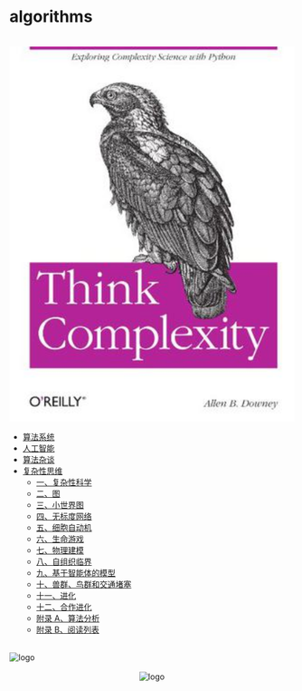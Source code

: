 # algorithms

<br />
<img  src='/algorithms/think_complexity/cover.jpg' width="600" alt="logo">
<br />

-   [算法系统](/algorithms/base_algo/README.md)
-   [人工智能](/algorithms/ai/README.md)
-   [算法杂谈](/algorithms/other_algo/README.md)
-   [复杂性思维](/algorithms/think_complexity/README.md)
    -   [一、复杂性科学](/algorithms/think_complexity/1.md)
    -   [二、图](/algorithms/think_complexity/2.md)
    -   [三、小世界图](/algorithms/think_complexity/3.md)
    -   [四、无标度网络](/algorithms/think_complexity/4.md)
    -   [五、细胞自动机](/algorithms/think_complexity/5.md)
    -   [六、生命游戏](/algorithms/think_complexity/6.md)
    -   [七、物理建模](/algorithms/think_complexity/7.md)
    -   [八、自组织临界](/algorithms/think_complexity/8.md)
    -   [九、基于智能体的模型](/algorithms/think_complexity/9.md)
    -   [十、兽群、鸟群和交通堵塞](/algorithms/think_complexity/10.md)
    -   [十一、进化](/algorithms/think_complexity/11.md)
    -   [十二、合作进化](/algorithms/think_complexity/12.md)
    -   [附录 A、算法分析](/algorithms/think_complexity/a.md)
    -   [附录 B、阅读列表](/algorithms/think_complexity/b.md)

<br />
<img  src='/img/bjkb.PNG' width="600" alt="logo">
<br />
<br />
<div align="center">
<img  src='/img/01.jpeg' width="600" alt="logo" />
</div>
<br />
<br />
